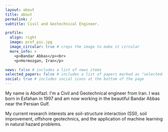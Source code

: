 ```yaml
---
layout: about
title: about
permalink: /
subtitle: Civil and Geotechnical Engineer.

profile:
  align: right
  image: prof_pic.jpg
  image_circular: true # crops the image to make it circular
  more_info: >
    <p>Bandar Abbas</p><br>
    <p>Hormozgan, Iran</p>

news: false # includes a list of news items
selected_papers: false # includes a list of papers marked as "selected={true}"
social: true # includes social icons at the bottom of the page
---
```


My name is Abolfazl. I'm a Civil and Geotechnical engineer from Iran. I was born in Esfahan in 1997 and am now working in the beautiful Bandar Abbas near the Persian Gulf. 

My current research interests are soil-structure interaction (SSI), soil improvement, offshore geotechnics, and the application of machine learning in natural hazard problems.
